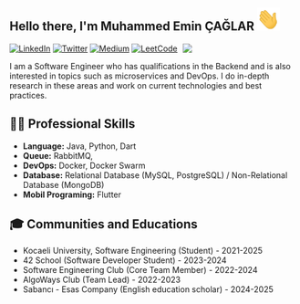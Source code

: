 <h2>Hello there, I'm Muhammed Emin ÇAĞLAR <img src="https://raw.githubusercontent.com/ABSphreak/ABSphreak/master/gifs/Hi.gif" height="40px", width="40px"></h2>

<img align="right" src="https://media2.giphy.com/media/v1.Y2lkPTc5MGI3NjExMGQ5NDkzb3E0eWdmZzcwaW5iM3E4Y3M2aDc4cHZpbW5ieThubjhyYiZlcD12MV9pbnRlcm5hbF9naWZfYnlfaWQmY3Q9Zw/qgQUggAC3Pfv687qPC/giphy.webp" width='200'/> 

[ ![LinkedIn](https://img.shields.io/badge/LinkedIn-4682B4?style=for-the-badge&logo=linkedin&logoColor=white)](https://www.linkedin.com/in/caglaar/) 
[ ![Twitter](https://img.shields.io/badge/Twitter-1E90FF?style=for-the-badge&logo=twitter&logoColor=white)](https://x.com/Caglaar_) 
[![Medium](https://img.shields.io/badge/Medium-555555?style=for-the-badge&logo=medium&logoColor=white)](https://medium.com/@Caglaar)
[![LeetCode](https://img.shields.io/badge/LeetCode-black?style=for-the-badge&logo=leetcode&logoColor=%23FFA116)](https://leetcode.com/u/Caglaar/)

I am a Software Engineer who has qualifications in the Backend and is also interested in topics such as microservices and DevOps. I do in-depth research in these areas and work on current technologies and best practices.


## 👨‍💻 Professional Skills

-  **Language:**  Java, Python, Dart
-  **Queue:**  RabbitMQ,
-  **DevOps:**  Docker, Docker Swarm
-  **Database:** Relational Database (MySQL, PostgreSQL) / Non-Relational Database (MongoDB)
-  **Mobil Programing:**  Flutter


## 🎓 Communities and Educations

- Kocaeli University, Software Engineering (Student) - 2021-2025
- 42 School (Software Developer Student) - 2023-2024
- Software Engineering Club (Core Team Member) - 2022-2024
- AlgoWays Club (Team Lead) - 2022-2023
- Sabancı - Esas Company (English education scholar) - 2024-2025




